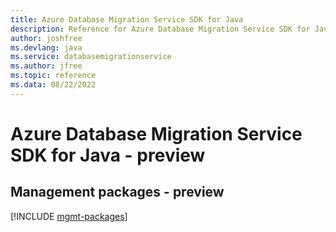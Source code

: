 ```yaml
---
title: Azure Database Migration Service SDK for Java
description: Reference for Azure Database Migration Service SDK for Java
author: joshfree
ms.devlang: java
ms.service: databasemigrationservice
ms.author: jfree
ms.topic: reference
ms.data: 08/22/2022
---
```

# Azure Database Migration Service SDK for Java - preview

## Management packages - preview
[!INCLUDE [mgmt-packages](database-migration-service-mgmt-index.md)]